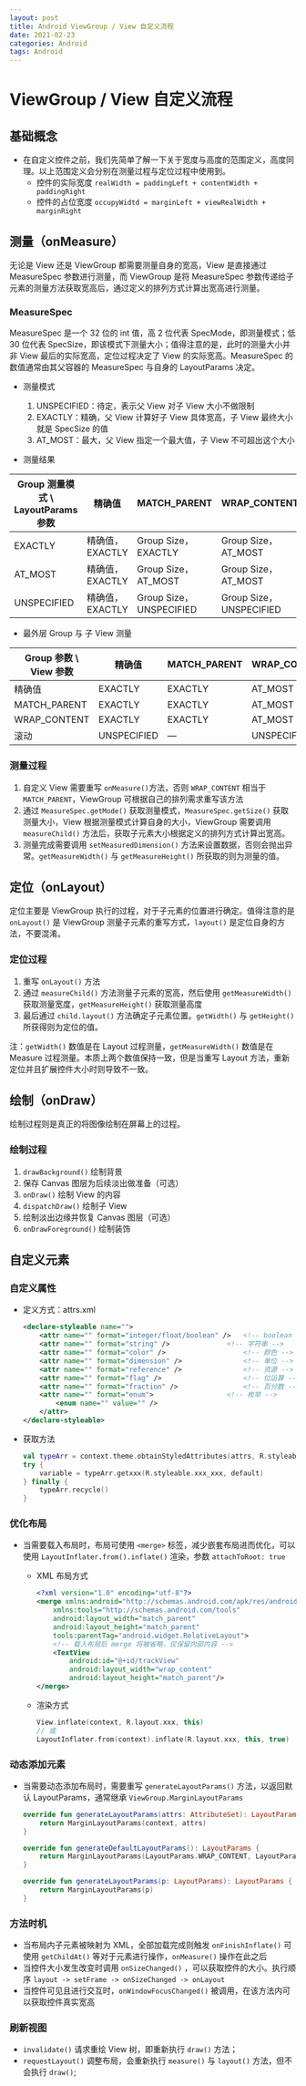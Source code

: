 ```yaml
---
layout: post
title: Android ViewGroup / View 自定义流程
date: 2021-02-23
categories: Android
tags: Android
---
```


# ViewGroup / View 自定义流程

## 基础概念

- 在自定义控件之前，我们先简单了解一下关于宽度与高度的范围定义，高度同理。以上范围定义会分别在测量过程与定位过程中使用到。
  - 控件的实际宽度 `realWidth = paddingLeft + contentWidth + paddingRight`
  - 控件的占位宽度 `occupyWidtd = marginLeft + viewRealWidth + marginRight`

## 测量（onMeasure）

无论是 View 还是 ViewGroup 都需要测量自身的宽高，View 是直接通过 MeasureSpec 参数进行测量，而 ViewGroup 是将 MeasureSpec 参数传递给子元素的测量方法获取宽高后，通过定义的排列方式计算出宽高进行测量。

### MeasureSpec 

MeasureSpec 是一个 32 位的 int 值，高 2 位代表 SpecMode，即测量模式；低 30 位代表 SpecSize，即该模式下测量大小；值得注意的是，此时的测量大小并非 View 最后的实际宽高，定位过程决定了 View 的实际宽高。MeasureSpec 的数值通常由其父容器的 MeasureSpec 与自身的 LayoutParams 决定。

- 测量模式
  1. UNSPECIFIED：待定，表示父 View 对子 View 大小不做限制
  2. EXACTLY：精确，父 View 计算好子 View 具体宽高，子 View 最终大小就是 SpecSize 的值
  3. AT_MOST：最大，父 View 指定一个最大值，子 View 不可超出这个大小

- 测量结果

| Group 测量模式 \ LayoutParams 参数 | 精确值          | MATCH_PARENT            | WRAP_CONTENT            |
| ---------------------------------- | --------------- | ----------------------- | ----------------------- |
| EXACTLY                            | 精确值，EXACTLY | Group Size，EXACTLY     | Group Size，AT_MOST     |
| AT_MOST                            | 精确值，EXACTLY | Group Size，AT_MOST     | Group Size，AT_MOST     |
| UNSPECIFIED                        | 精确值，EXACTLY | Group Size，UNSPECIFIED | Group Size，UNSPECIFIED |

- 最外层 Group 与 子 View 测量

| Group 参数 \ View 参数 | 精确值      | MATCH_PARENT | WRAP_CONTENT |
| ---------------------- | ----------- | ------------ | ------------ |
| 精确值                 | EXACTLY     | EXACTLY      | AT_MOST      |
| MATCH_PARENT           | EXACTLY     | EXACTLY      | AT_MOST      |
| WRAP_CONTENT           | EXACTLY     | EXACTLY      | AT_MOST      |
| 滚动                   | UNSPECIFIED | —            | UNSPECIFIED  |

### 测量过程

1. 自定义 View 需要重写 `onMeasure()`方法，否则 `WRAP_CONTENT` 相当于 `MATCH_PARENT`，ViewGroup 可根据自己的排列需求重写该方法
2. 通过 `MeasureSpec.getMode()` 获取测量模式，`MeasureSpec.getSize()` 获取测量大小，View 根据测量模式计算自身的大小，ViewGroup 需要调用 `measureChild()` 方法后，获取子元素大小根据定义的排列方式计算出宽高。
3. 测量完成需要调用 `setMeasuredDimension()` 方法来设置数据，否则会抛出异常。`getMeasureWidth()` 与 `getMeasureHeight()` 所获取的则为测量的值。

## 定位（onLayout）

定位主要是 ViewGroup 执行的过程，对于子元素的位置进行确定。值得注意的是 `onLayout()` 是 ViewGroup 测量子元素的重写方式，`layout()` 是定位自身的方法，不要混淆。

### 定位过程

1. 重写 `onLayout()` 方法
2. 通过 `measureChild()` 方法测量子元素的宽高，然后使用 `getMeasureWidth()` 获取测量宽度，`getMeasureHeight()` 获取测量高度
3. 最后通过 `child.layout()` 方法确定子元素位置。`getWidth()` 与 `getHeight()` 所获得则为定位的值。

注：`getWidth()` 数值是在 Layout 过程测量，`getMeasureWidth()` 数值是在 Measure 过程测量。本质上两个数值保持一致，但是当重写 Layout 方法，重新定位并且扩展控件大小时则导致不一致。 

## 绘制（onDraw）

绘制过程则是真正的将图像绘制在屏幕上的过程。

### 绘制过程

1. `drawBackground()` 绘制背景
2. 保存 Canvas 图层为后续淡出做准备（可选）
3. `onDraw()` 绘制 View 的内容
4. `dispatchDraw()` 绘制子 View
5. 绘制淡出边缘并恢复 Canvas 图层（可选）
6. `onDrawForeground()` 绘制装饰

## 自定义元素

### 自定义属性

- 定义方式：attrs.xml

  ```xml
  <declare-styleable name="">
      <attr name="" format="integer/float/boolean" />	<!-- boolean -->
      <attr name="" format="string" />				<!-- 字符串 -->
      <attr name="" format="color" />					<!-- 颜色 -->
      <attr name="" format="dimension" />				<!-- 单位 -->
      <attr name="" format="reference" />				<!-- 资源 -->
      <attr name="" format="flag" />					<!-- 位运算 -->
      <attr name="" format="fraction" />				<!-- 百分数 -->
      <attr name="" format="enum">					<!-- 枚举 -->
          <enum name="" value="" />
      </attr>
  </declare-styleable>
  ```

- 获取方法

  ```kotlin
  val typeArr = context.theme.obtainStyledAttributes(attrs, R.styleable.xxx, 0, 0)
  try {
      variable = typeArr.getxxx(R.styleable.xxx_xxx, default)
  } finally {
      typeArr.recycle()
  }
  ```

### 优化布局

- 当需要载入布局时，布局可使用 `<merge>` 标签，减少嵌套布局进而优化，可以使用 `LayoutInflater.from().inflate()` 渲染，参数 `attachToRoot: true`

  - XML 布局方式

    ```xml
    <?xml version="1.0" encoding="utf-8"?>
    <merge xmlns:android="http://schemas.android.com/apk/res/android"
        xmlns:tools="http://schemas.android.com/tools"
        android:layout_width="match_parent"
        android:layout_height="match_parent"
        tools:parentTag="android.widget.RelativeLayout">
        <!-- 载入布局后 merge 将被省略，仅保留内部内容 -->
        <TextView
            android:id="@+id/trackView"
            android:layout_width="wrap_content"
            android:layout_height="match_parent"/>
    </merge>
    ```

  - 渲染方式

    ```kotlin
    View.inflate(context, R.layout.xxx, this)
    // 或
    LayoutInflater.from(context).inflate(R.layout.xxx, this, true)
    ```

### 动态添加元素

- 当需要动态添加布局时，需要重写 `generateLayoutParams()` 方法，以返回默认 LayoutParams，通常继承 `ViewGroup.MarginLayoutParams`

  ```kotlin
  override fun generateLayoutParams(attrs: AttributeSet): LayoutParams {
      return MarginLayoutParams(context, attrs)
  }
  
  override fun generateDefaultLayoutParams(): LayoutParams {
      return MarginLayoutParams(LayoutParams.WRAP_CONTENT, LayoutParams.WRAP_CONTENT)
  }
  
  override fun generateLayoutParams(p: LayoutParams): LayoutParams {
      return MarginLayoutParams(p)
  }
  ```

### 方法时机

- 当布局内子元素被映射为 XML，全部加载完成则触发 `onFinishInflate()` 可使用 `getChildAt()` 等对于元素进行操作，`onMeasure()` 操作在此之后
- 当控件大小发生改变时调用 `onSizeChanged()` ，可以获取控件的大小。执行顺序 `layout -> setFrame -> onSizeChanged -> onLayout`
- 当控件可见且进行交互时，`onWindowFocusChanged()` 被调用，在该方法内可以获取控件真实宽高

### 刷新视图

- `invalidate()` 请求重绘 View 树，即重新执行 `draw()` 方法；
- `requestLayout()` 调整布局，会重新执行 `measure()` 与 `layout()` 方法，但不会执行 `draw()`;
